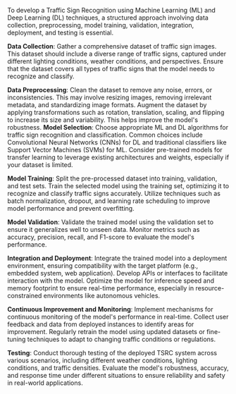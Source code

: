 To develop a Traffic Sign Recognition using Machine Learning (ML) and Deep Learning (DL) techniques, a structured approach involving data collection, preprocessing, model training, validation, integration, deployment, and testing is essential. 


**Data Collection**:
Gather a comprehensive dataset of traffic sign images. This dataset should include a diverse range of traffic signs, captured under different lighting conditions, weather conditions, and perspectives. Ensure that the dataset covers all types of traffic signs that the model needs to recognize and classify.


**Data Preprocessing**:
Clean the dataset to remove any noise, errors, or inconsistencies. This may involve resizing images, removing irrelevant metadata, and standardizing image formats. Augment the dataset by applying transformations such as rotation, translation, scaling, and flipping to increase its size and variability. This helps improve the model's robustness.
**Model Selection**:
Choose appropriate ML and DL algorithms for traffic sign recognition and classification. Common choices include Convolutional Neural Networks (CNNs) for DL and traditional classifiers like Support Vector Machines (SVMs) for ML. Consider pre-trained models for transfer learning to leverage existing architectures and weights, especially if your dataset is limited.



**Model Training**:
Split the pre-processed dataset into training, validation, and test sets. Train the selected model using the training set, optimizing it to recognize and classify traffic signs accurately. Utilize techniques such as batch normalization, dropout, and learning rate scheduling to improve model performance and prevent overfitting.


**Model Validation**:
Validate the trained model using the validation set to ensure it generalizes well to unseen data. Monitor metrics such as accuracy, precision, recall, and F1-score to evaluate the model's performance.


**Integration and Deployment**:
Integrate the trained model into a deployment environment, ensuring compatibility with the target platform (e.g., embedded system, web application). Develop APIs or interfaces to facilitate interaction with the model. Optimize the model for inference speed and memory footprint to ensure real-time performance, especially in resource-constrained environments like autonomous vehicles.


**Continuous Improvement and Monitoring**:
Implement mechanisms for continuous monitoring of the model's performance in real-time. Collect user feedback and data from deployed instances to identify areas for improvement. Regularly retrain the model using updated datasets or fine-tuning techniques to adapt to changing traffic conditions or regulations.



**Testing**:
Conduct thorough testing of the deployed TSRC system across various scenarios, including different weather conditions, lighting conditions, and traffic densities. Evaluate the model's robustness, accuracy, and response time under different situations to ensure reliability and safety in real-world applications.

